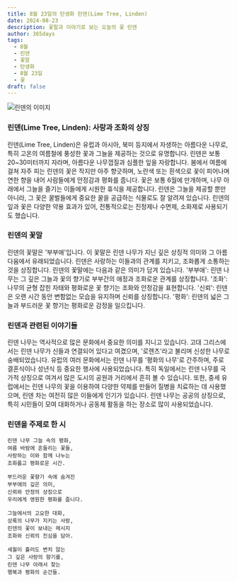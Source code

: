 ```yaml
---
title: 8월 23일의 탄생화 린덴(Lime Tree, Linden)
date: 2024-08-23
description: 꽃말과 이야기로 보는 오늘의 꽃 린덴
author: 365days
tags:
  - 8월
  - 린덴
  - 꽃말
  - 탄생화
  - 8월 23일
  - 꽃
draft: false
---
```



![린덴의 이미지](https://cdn.pixabay.com/photo/2020/06/28/18/30/linde-5350285_1280.jpg#center)


### 린덴(Lime Tree, Linden): 사랑과 조화의 상징

린덴(Lime Tree, Linden)은 유럽과 아시아, 북미 등지에서 자생하는 아름다운 나무로, 특히 고온의 여름철에 풍성한 꽃과 그늘을 제공하는 것으로 유명합니다. 린덴은 보통 20~30미터까지 자라며, 아름다운 나무껍질과 심플한 잎을 자랑합니다. 봄에서 여름에 걸쳐 자주 피는 린덴의 꽃은 작지만 아주 향긋하며, 노란색 또는 흰색으로 꽃이 피어나며 연한 향을 내어 사람들에게 안정감과 평화를 줍니다. 꽃은 보통 6월에 만개하며, 나무 아래에서 그늘을 즐기는 이들에게 시원한 휴식을 제공합니다. 린덴은 그늘을 제공할 뿐만 아니라, 그 꽃은 꿀벌들에게 중요한 꿀을 공급하는 식물로도 잘 알려져 있습니다. 린덴의 잎과 꽃은 다양한 약용 효과가 있어, 전통적으로는 진정제나 수면제, 소화제로 사용되기도 했습니다.

### 린덴의 꽃말

린덴의 꽃말은 '부부애'입니다. 이 꽃말은 린덴 나무가 지닌 깊은 상징적 의미와 그 아름다움에서 유래되었습니다. 린덴은 사랑하는 이들과의 관계를 지키고, 조화롭게 소통하는 것을 상징합니다. 린덴의 꽃말에는 다음과 같은 의미가 담겨 있습니다. '부부애': 린덴 나무는 그 깊은 그늘과 꽃의 향기로 부부간의 애정과 조화로운 관계를 상징합니다. '조화': 나무의 균형 잡힌 자태와 평화로운 꽃 향기는 조화와 안정감을 표현합니다. '신뢰': 린덴은 오랜 시간 동안 변함없는 모습을 유지하며 신뢰를 상징합니다. '평화': 린덴의 넓은 그늘과 부드러운 꽃 향기는 평화로운 감정을 일으킵니다.

### 린덴과 관련된 이야기들

린덴 나무는 역사적으로 많은 문화에서 중요한 의미를 지니고 있습니다. 고대 그리스에서는 린덴 나무가 신들과 연결되어 있다고 여겼으며, '로렌츠'라고 불리며 신성한 나무로 숭배되었습니다. 유럽의 여러 문화에서는 린덴 나무를 '평화의 나무'로 간주하며, 주로 결혼식이나 성년식 등 중요한 행사에 사용되었습니다. 특히 독일에서는 린덴 나무를 국가적 상징으로 여겨서 많은 도시의 공원과 거리에서 흔히 볼 수 있습니다. 또한, 중세 유럽에서는 린덴 나무의 꽃을 이용하여 다양한 약제를 만들어 질병을 치료하는 데 사용했으며, 린덴 차는 여전히 많은 이들에게 인기가 있습니다. 린덴 나무는 공공의 상징으로, 특히 시민들이 모여 대화하거나 공동체 활동을 하는 장소로 많이 사용되었습니다.

### 린덴을 주제로 한 시

	린덴 나무 그늘 속의 평화,
	여름 바람에 흔들리는 꽃들,
	사랑하는 이와 함께 나누는
	조화롭고 평화로운 시간.
	
	부드러운 꽃향기 속에 숨겨진
	부부애의 깊은 의미,
	신뢰와 안정의 상징으로
	우리에게 영원한 평화를 줍니다.
	
	그늘에서의 고요한 대화,
	상록의 나무가 지키는 사랑,
	린덴의 꽃이 보내는 메시지
	조화와 신뢰의 진심을 담아.
	
	세월이 흘러도 변치 않는
	그 깊은 사랑의 향기를,
	린덴 나무 아래서 찾는
	행복과 평화의 순간들.